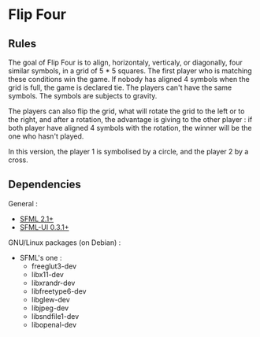 Flip Four
=========

Rules
-----
The goal of Flip Four is to align, horizontaly, verticaly, or diagonally, four similar symbols, in a grid of 5 * 5 squares.
The first player who is matching these conditions win the game.
If nobody has aligned 4 symbols when the grid is full, the game is declared tie.
The players can't have the same symbols.
The symbols are subjects to gravity.

The players can also flip the grid, what will rotate the grid to the left or to the right, and after a rotation, the advantage is giving to the other player : if both player have aligned 4 symbols with the rotation, the winner will be the one who hasn't played.

In this version, the player 1 is symbolised by a circle, and the player 2 by a cross. 

Dependencies
-------------

General :

* [SFML 2.1+](http://www.sfml-dev.org/download.php)
* [SFML-UI 0.3.1+](https://github.com/PatateDev/sfml-ui/releases)

GNU/Linux packages (on Debian) :

* SFML's one :
    * freeglut3-dev
    * libx11-dev
    * libxrandr-dev
    * libfreetype6-dev
    * libglew-dev
    * libjpeg-dev
    * libsndfile1-dev
    * libopenal-dev